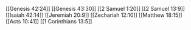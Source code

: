 [[Genesis 42:24]]
[[Genesis 43:30]]
[[2 Samuel 1:20]]
[[2 Samuel 13:9]]
[[Isaiah 42:14]]
[[Jeremiah 20:9]]
[[Zechariah 12:10]]
[[Matthew 18:15]]
[[Acts 10:41]]
[[1 Corinthians 13:5]]
